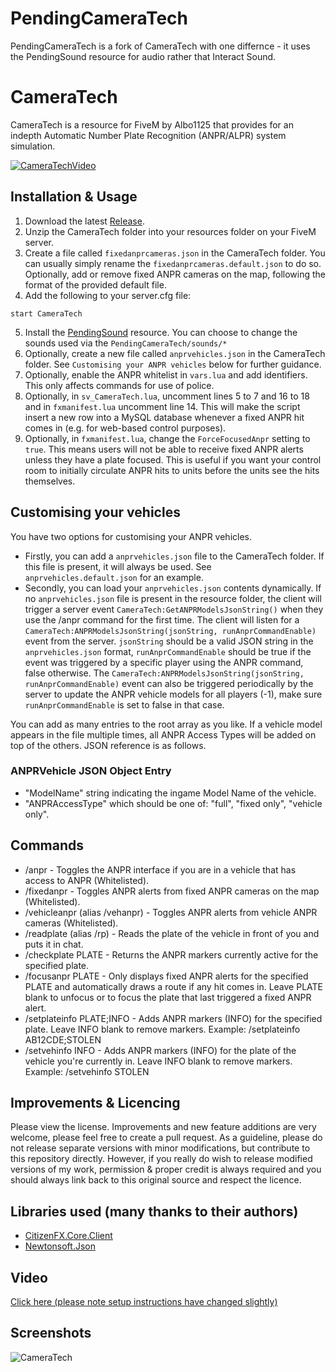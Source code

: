 # PendingCameraTech
PendingCameraTech is a fork of CameraTech with one differnce - it uses the PendingSound resource for audio rather that Interact Sound.

# CameraTech
CameraTech is a resource for FiveM by Albo1125 that provides for an indepth Automatic Number Plate Recognition (ANPR/ALPR) system simulation.

[![CameraTechVideo](https://i.imgur.com/KXHgPBk.jpg)](https://youtu.be/LLJ7NG_gUE4)

## Installation & Usage
1. Download the latest [Release](https://github.com/PendingMitch/CameraTech/releases).
2. Unzip the CameraTech folder into your resources folder on your FiveM server.
3. Create a file called `fixedanprcameras.json` in the CameraTech folder. You can usually simply rename the `fixedanprcameras.default.json` to do so. Optionally, add or remove fixed ANPR cameras on the map, following the format of the provided default file.
4. Add the following to your server.cfg file:
```text
start CameraTech
```
5. Install the [PendingSound](https://github.com/PendingMitch/PendingSound/releases) resource. You can choose to change the sounds used via the `PendingCameraTech/sounds/*`
6. Optionally, create a new file called `anprvehicles.json` in the CameraTech folder. See `Customising your ANPR vehicles` below for further guidance.
7. Optionally, enable the ANPR whitelist in `vars.lua` and add identifiers. This only affects commands for use of police.
8. Optionally, in `sv_CameraTech.lua`, uncomment lines 5 to 7 and 16 to 18 and in `fxmanifest.lua` uncomment line 14. This will make the script insert a new row into a MySQL database whenever a fixed ANPR hit comes in (e.g. for web-based control purposes).
9. Optionally, in `fxmanifest.lua`, change the `ForceFocusedAnpr` setting to `true`. This means users will not be able to receive fixed ANPR alerts unless they have a plate focused. This is useful if you want your control room to initially circulate ANPR hits to units before the units see the hits themselves.

## Customising your vehicles
You have two options for customising your ANPR vehicles.

* Firstly, you can add a `anprvehicles.json` file to the CameraTech folder. If this file is present, it will always be used. See `anprvehicles.default.json` for an example.
* Secondly, you can load your `anprvehicles.json` contents dynamically. If no `anprvehicles.json` file is present in the resource folder, the client will trigger a server event `CameraTech:GetANPRModelsJsonString()` when they use the /anpr command for the first time. The client will listen for a `CameraTech:ANPRModelsJsonString(jsonString, runAnprCommandEnable)` event from the server. `jsonString` should be a valid JSON string in the `anprvehicles.json` format, `runAnprCommandEnable` should be true if the event was triggered by a specific player using the ANPR command, false otherwise. The `CameraTech:ANPRModelsJsonString(jsonString, runAnprCommandEnable)` event can also be triggered periodically by the server to update the ANPR vehicle models for all players (-1), make sure `runAnprCommandEnable` is set to false in that case.

You can add as many entries to the root array as you like. If a vehicle model appears in the file multiple times, all ANPR Access Types will be added on top of the others. JSON reference is as follows.
### ANPRVehicle JSON Object Entry
* "ModelName" string indicating the ingame Model Name of the vehicle.
* "ANPRAccessType" which should be one of: "full", "fixed only", "vehicle only".

## Commands
* /anpr - Toggles the ANPR interface if you are in a vehicle that has access to ANPR (Whitelisted).
* /fixedanpr - Toggles ANPR alerts from fixed ANPR cameras on the map (Whitelisted).
* /vehicleanpr (alias /vehanpr) - Toggles ANPR alerts from vehicle ANPR cameras (Whitelisted).
* /readplate (alias /rp) - Reads the plate of the vehicle in front of you and puts it in chat.
* /checkplate PLATE - Returns the ANPR markers currently active for the specified plate.
* /focusanpr PLATE - Only displays fixed ANPR alerts for the specified PLATE and automatically draws a route if any hit comes in. Leave PLATE blank to unfocus or to focus the plate that last triggered a fixed ANPR alert.
* /setplateinfo PLATE;INFO - Adds ANPR markers (INFO) for the specified plate. Leave INFO blank to remove markers. Example: /setplateinfo AB12CDE;STOLEN
* /setvehinfo INFO - Adds ANPR markers (INFO) for the plate of the vehicle you're currently in. Leave INFO blank to remove markers. Example: /setvehinfo STOLEN

## Improvements & Licencing
Please view the license. Improvements and new feature additions are very welcome, please feel free to create a pull request. As a guideline, please do not release separate versions with minor modifications, but contribute to this repository directly. However, if you really do wish to release modified versions of my work, permission & proper credit is always required and you should always link back to this original source and respect the licence.

## Libraries used (many thanks to their authors)
* [CitizenFX.Core.Client](https://github.com/citizenfx/fivem)
* [Newtonsoft.Json](https://www.newtonsoft.com/json)

## Video
[Click here (please note setup instructions have changed slightly)](https://youtu.be/LLJ7NG_gUE4)

## Screenshots
![CameraTech](https://i.imgur.com/KlhjVos.jpg)
